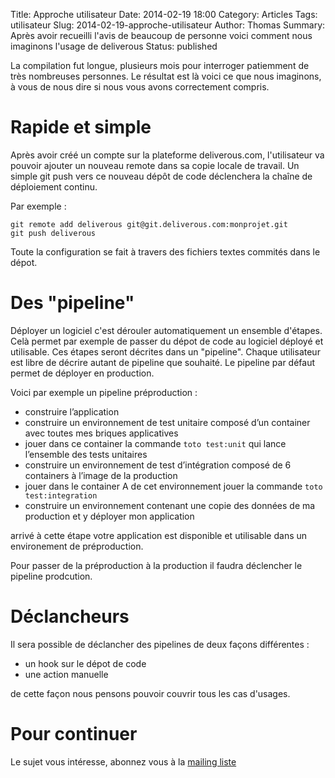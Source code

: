 Title: Approche utilisateur
Date: 2014-02-19 18:00
Category: Articles
Tags: utilisateur
Slug: 2014-02-19-approche-utilisateur
Author: Thomas
Summary: Après avoir recueilli l'avis de beaucoup de personne voici comment nous imaginons l'usage de deliverous
Status: published

La compilation fut longue, plusieurs mois pour interroger patiemment de très nombreuses personnes. Le résultat est là voici ce que nous imaginons, à vous de nous dire si nous vous avons correctement compris.


# Rapide et simple

Après avoir créé un compte sur la plateforme deliverous.com, l'utilisateur va pouvoir ajouter un nouveau remote dans sa copie locale de travail. Un simple git push vers ce nouveau dépôt de code déclenchera la chaîne de déploiement continu.

Par exemple : 

    git remote add deliverous git@git.deliverous.com:monprojet.git
    git push deliverous

Toute la configuration se fait à travers des fichiers textes commités dans le dépot.

# Des "pipeline"

Déployer un logiciel c'est dérouler automatiquement un ensemble d'étapes. Celà
permet par exemple de passer du dépot de code au logiciel déployé et
utilisable. Ces étapes seront décrites dans un "pipeline". Chaque utilisateur
est libre de décrire autant de pipeline que souhaité. Le pipeline par défaut
permet de déployer en production. 

Voici par exemple un pipeline préproduction :

- construire l’application
- construire un environnement de test unitaire composé d’un container avec toutes mes briques applicatives
- jouer dans ce container la commande `toto test:unit` qui lance l’ensemble des tests unitaires
- construire un environnement de test d’intégration composé de 6 containers à l’image de la production
- jouer dans le container A de cet environnement jouer la commande `toto test:integration`
- construire un environnement contenant une copie des données de ma production et y déployer mon application

arrivé à cette étape votre application est disponible et utilisable dans un environement de préproduction.

Pour passer de la préproduction à la production il faudra déclencher le pipeline prodcution. 

# Déclancheurs

Il sera possible de déclancher des pipelines de deux façons différentes : 

- un hook sur le dépot de code
- une action manuelle

de cette façon nous pensons pouvoir couvrir tous les cas d'usages.

# Pour continuer

Le sujet vous intéresse, abonnez vous à la [mailing liste](http://ml.deliverous.com/mailman/listinfo/deliverous)

